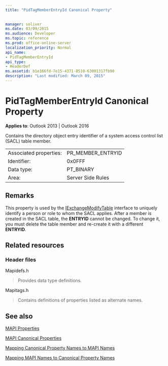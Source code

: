 ```yaml
---
title: "PidTagMemberEntryId Canonical Property"
 
 
manager: soliver
ms.date: 03/09/2015
ms.audience: Developer
ms.topic: reference
ms.prod: office-online-server
localization_priority: Normal
api_name:
- PidTagMemberEntryId
api_type:
- HeaderDef
ms.assetid: b1e166fd-7e15-4371-8510-63001317fb90
description: "Last modified: March 09, 2015"
---
```


# PidTagMemberEntryId Canonical Property

  
  
**Applies to**: Outlook 2013 | Outlook 2016 
  
Contains the directory object entry identifier of a system access control list (SACL) table member.
  
|||
|:-----|:-----|
|Associated properties:  <br/> |PR_MEMBER_ENTRYID  <br/> |
|Identifier:  <br/> |0x0FFF  <br/> |
|Data type:  <br/> |PT_BINARY  <br/> |
|Area:  <br/> |Server Side Rules  <br/> |
   
## Remarks

This property is used by the [IExchangeModifyTable](iexchangemodifytableiunknown.md) interface to uniquely identify a person or role to whom the SACL applies. After a member is created in the SACL table, the **ENTRYID** cannot be changed. To change it, you must delete the table member and re-create it with a different **ENTRYID**.
  
## Related resources

### Header files

Mapidefs.h
  
> Provides data type definitions.
    
Mapitags.h
  
> Contains definitions of properties listed as alternate names.
    
## See also



[MAPI Properties](mapi-properties.md)
  
[MAPI Canonical Properties](mapi-canonical-properties.md)
  
[Mapping Canonical Property Names to MAPI Names](mapping-canonical-property-names-to-mapi-names.md)
  
[Mapping MAPI Names to Canonical Property Names](mapping-mapi-names-to-canonical-property-names.md)


